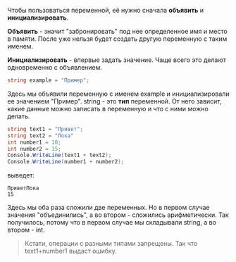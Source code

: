 Чтобы пользоваться переменной, её нужно сначала **объявить** и **инициализировать**.

**Объявить** - значит "забронировать" под нее определенное имя и место в памяти. После уже нельзя будет создать другую переменную с таким именем. 

**Инициализировать** - впервые задать значение. Чаще всего это делают одновременно с объявлением.
```cs
string example = "Пример";
```
Здесь мы объявили переменную с именем example и инициализировали ее значением "Пример". string - это **тип** переменной. От него зависит, какие данные можно записать в переменную и что с ними можно делать.
```cs
string text1 = "Привет";
string text2 = "Пока"
int number1 = 10;
int number2 = 15;
Console.WriteLine(text1 + text2);
Console.WriteLine(number1 + number2);
```
выведет:
```
ПриветПока
15
```
Здесь мы оба раза сложили две переменных. Но в первом случае значения "объединились", а во втором - сложились арифметически. Так получилось, потому что в первом случае мы складывали string, а во втором - int.
>Кстати, операции с разными типами запрещены. Так что text1+number1 выдаст ошибку.

